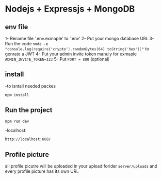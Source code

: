 # Nodejs + Expressjs + MongoDB

## env file

1- Rename file '.env.exmaple' to '.env'
2- Put your mongo database URL 
3- Run the code `node -e "console.log(require('crypto').randomBytes(64).toString('hex'))"` to genrate a JWT
4- Put your admin invite token manuly for exmaple `ADMIN_INVITE_TOKEN=123`
5- Put `PORT = 800` (optional)

## install

-to isntall needed packes
```bash
npm install
```

## Run the project

```bash
npm run dev
```

-localhost:

```bash
http://localhost:800/
```

## Profile picture

all profile picutre will be uploaded in your upload forlder `server/uploads` and every profile picture has its own URL